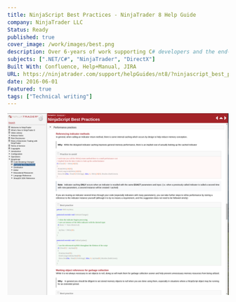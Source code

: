 ```yaml
---
title: NinjaScript Best Practices - NinjaTrader 8 Help Guide
company: NinjaTrader LLC
Status: Ready
published: true
cover_image: /work/images/best.png
description: Over 6-years of work supporting C# developers and the end-users of custom scripts, I accumulated quite a bit of tribal knowledge that was not always clear to end-users how to implement custom scripts to ensure the best performance and maintenance for their users. One of my last assignments for NinjaTrader was compiling a list of common scenarios, gotchas, and workarounds to help optimize the code that was distributed through the ecosystem.
subjects: [".NET/C#", "NinjaTrader", "DirectX"]
Built With: Confluence, Help+Manual, JIRA
URL: https://ninjatrader.com/support/helpGuides/nt8/?ninjascript_best_practices.htm
date: 2016-06-01
Featured: true
tags: ["Technical writing"]
---
```


![alt text](../../static/work/images/best1.png)
